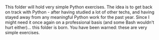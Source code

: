 This folder will hold very simple Python exercises. The idea is to get back on track with Python - after having studied a lot of other techs, and having stayed away from any meaningful Python work for the past year. Since I might need it once again on a professional basis (and some Bash wouldn't hurt either)... this folder is born. You have been warned: these are very simple exercises.
